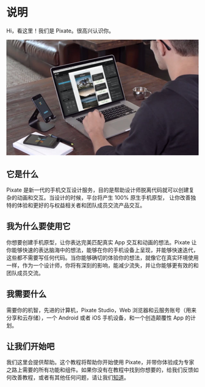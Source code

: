 # 说明

Hi，看这里！我们是 Pixate。很高兴认识你。

![](images/i001.png)

## 它是什么

Pixate 是新一代的手机交互设计服务，目的是帮助设计师脱离代码就可以创建复杂的动画和交互。当设计的时候，平台将产生 100% 原生手机原型， 让你改善独特的体验和更好的与权益相关者和团队成员交流产品交互。

## 我为什么要使用它

你想要创建手机原型，让你表达完美匹配真实 App 交互和动画的想法。Pixate 让你能够快速的表达脑海中的想法，能够在你的手机设备上呈现，并能够快速迭代，这些都不需要写任何代码。当你能够确切的体验你的想法，就像它在真实环境使用一样，作为一个设计师，你将有深刻的影响，能减少流失，并让你能够更有效的和团队成员交流。


## 我需要什么

需要你的机智，先进的计算机，Pixate Studio，Web 浏览器和云服务账号（用来分享和云存储），一个 Android 或者 iOS 手机设备，和一个创造颠覆性 App 的计划。

## 让我们开始吧

我们这里会提供帮助。这个教程将帮助你开始使用 Pixate，并带你体验成为专家之路上需要的所有功能和组件。如果你没有在教程中找到你想要的，给我们反馈如何改善教程，或者有其他任何问题，请让我们[知道](feedback@pixate.com)。